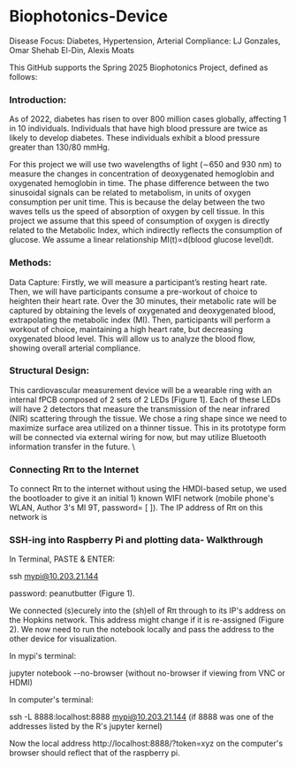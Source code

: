 # Biophotonics-Device
Disease Focus: Diabetes, Hypertension, Arterial Compliance: LJ Gonzales, Omar Shehab El-Din, Alexis Moats

This GitHub supports the Spring 2025 Biophotonics Project, defined as follows:



### Introduction:
As of 2022, diabetes has risen to over 800 million cases globally, affecting 1 in 10 individuals. Individuals that have high blood pressure are twice as likely to develop diabetes. These individuals exhibit a blood pressure greater than 130/80 mmHg.

For this project we will use two wavelengths of light (∼650 and 930 nm) to measure the changes in concentration of deoxygenated hemoglobin and oxygenated hemoglobin in time. The phase difference between the two sinusoidal signals can be related to metabolism, in units of oxygen consumption per unit time. This is because the delay between the two waves tells us the speed of absorption of oxygen by cell tissue. In this project we assume that this speed of consumption of oxygen is directly related to the Metabolic Index, which indirectly reflects the consumption of glucose. We assume a linear relationship MI(t)∝d(blood glucose level)dt.

### Methods:
Data Capture: Firstly, we will measure a participant’s resting heart rate. Then, we will have participants consume a pre-workout of choice to heighten their heart rate. Over the 30 minutes, their metabolic rate will be captured by obtaining the levels of oxygenated and deoxygenated blood, extrapolating the metabolic index (MI). Then, participants will perform a workout of choice, maintaining a high heart rate, but decreasing oxygenated blood level. This will allow us to analyze the blood flow, showing overall arterial compliance.

### Structural Design: 
This cardiovascular measurement device will be a wearable ring with an internal fPCB composed of 2 sets of 2 LEDs [Figure 1]. Each of these LEDs will have 2 detectors that measure the transmission of the near infrared (NIR) scattering through the tissue. We chose a ring shape since we need to maximize surface area utilized on a thinner tissue. This in its prototype form will be connected via external wiring for now, but may utilize Bluetooth information transfer in the future. \

### Connecting Rπ to the Internet

To connect Rπ to the internet without using the HMDI-based setup, we used the bootloader to give it an initial 1) known WIFI network (mobile phone's WLAN, Author 3's MI 9T, password= [ ]). The IP address of Rπ on this network is 

### SSH-ing into Raspberry Pi and plotting data- Walkthrough
In Terminal, PASTE & ENTER:

ssh mypi@10.203.21.144

password: peanutbutter (Figure 1).

We connected (s)ecurely into the (sh)ell of Rπ through to its IP's address on the Hopkins network. This address might change if it is re-assigned (Figure 2). We now need to run the notebook locally and pass the address to the other device for visualization.

In mypi's terminal:

jupyter notebook --no-browser (without no-browser if viewing from VNC or HDMI)

In computer's terminal:

ssh -L 8888:localhost:8888 mypi@10.203.21.144 (if 8888 was one of the addresses listed by the R's jupyter kernel)

Now the local address http://localhost:8888/?token=xyz on the computer's browser should reflect that of the raspberry pi.
